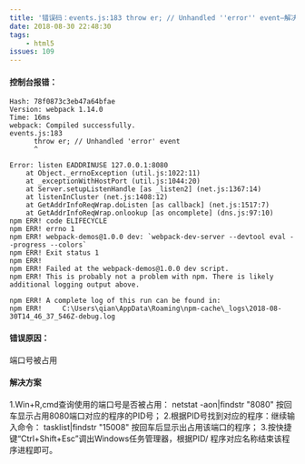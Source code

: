 ```yaml
---
title: '错误码：events.js:183 throw er; // Unhandled ''error'' event—解决办法'
date: 2018-08-30 22:48:30
tags: 
    - html5
issues: 109
---
```


#### 控制台报错：
```
Hash: 78f0873c3eb47a64bfae
Version: webpack 1.14.0
Time: 16ms
webpack: Compiled successfully.
events.js:183
      throw er; // Unhandled 'error' event
      ^

Error: listen EADDRINUSE 127.0.0.1:8080
    at Object._errnoException (util.js:1022:11)
    at _exceptionWithHostPort (util.js:1044:20)
    at Server.setupListenHandle [as _listen2] (net.js:1367:14)
    at listenInCluster (net.js:1408:12)
    at GetAddrInfoReqWrap.doListen [as callback] (net.js:1517:7)
    at GetAddrInfoReqWrap.onlookup [as oncomplete] (dns.js:97:10)
npm ERR! code ELIFECYCLE
npm ERR! errno 1
npm ERR! webpack-demos@1.0.0 dev: `webpack-dev-server --devtool eval --progress --colors`
npm ERR! Exit status 1
npm ERR!
npm ERR! Failed at the webpack-demos@1.0.0 dev script.
npm ERR! This is probably not a problem with npm. There is likely additional logging output above.

npm ERR! A complete log of this run can be found in:
npm ERR!     C:\Users\qian\AppData\Roaming\npm-cache\_logs\2018-08-30T14_46_37_546Z-debug.log
```

#### 错误原因： 
端口号被占用


#### 解决方案 
1.Win+R,cmd查询使用的端口号是否被占用：
netstat  -aon|findstr  "8080"
按回车显示占用8080端口对应的程序的PID号；
2.根据PID号找到对应的程序：继续输入命令：
tasklist|findstr "15008"
按回车后显示出占用该端口的程序；
3.按快捷键“Ctrl+Shift+Esc”调出Windows任务管理器，根据PID/
程序对应名称结束该程序进程即可。